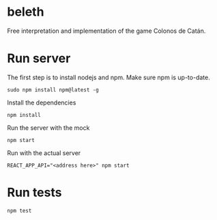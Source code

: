 # beleth

Free interpretation and implementation of the game Colonos de Catán. 

# Run server

The first step is to install nodejs and npm. Make sure npm is up-to-date.

    sudo npm install npm@latest -g

Install the dependencies

    npm install

Run the server with the mock

    npm start

Run with the actual server

    REACT_APP_API="<address here>" npm start

# Run tests

    npm test

